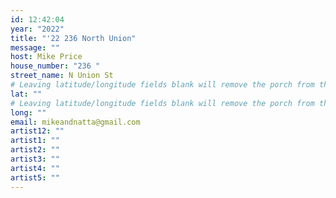 ```yaml
---
id: 12:42:04
year: "2022"
title: "'22 236 North Union"
message: ""
host: Mike Price
house_number: "236 "
street_name: N Union St
# Leaving latitude/longitude fields blank will remove the porch from the Porchfest map.
lat: ""
# Leaving latitude/longitude fields blank will remove the porch from the Porchfest map.
long: ""
email: mikeandnatta@gmail.com
artist12: ""
artist1: ""
artist2: ""
artist3: ""
artist4: ""
artist5: ""
---
```

